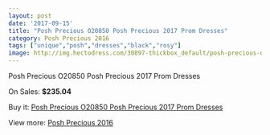 ```yaml
---
layout: post
date: '2017-09-15'
title: "Posh Precious O20850 Posh Precious 2017 Prom Dresses"
category: Posh Precious 2016
tags: ["unique","posh","dresses","black","rosy"]
image: http://img.hectodress.com/30897-thickbox_default/posh-precious-o20850-posh-precious-2012-prom-dresses.jpg
---
```

Posh Precious O20850 Posh Precious 2017 Prom Dresses

On Sales: **$235.04**
<a href="https://www.hectodress.com/posh-precious-2013/14198-posh-precious-o20850-posh-precious-2012-prom-dresses.html"><amp-img layout="responsive" width="600" height="600" src="//img.hectodress.com/30897-thickbox_default/posh-precious-o20850-posh-precious-2012-prom-dresses.jpg" alt="Posh Precious O20850 Posh Precious 2017 Prom Dresses 0" /></a>
<a href="https://www.hectodress.com/posh-precious-2013/14198-posh-precious-o20850-posh-precious-2012-prom-dresses.html"><amp-img layout="responsive" width="600" height="600" src="//img.hectodress.com/30898-thickbox_default/posh-precious-o20850-posh-precious-2012-prom-dresses.jpg" alt="Posh Precious O20850 Posh Precious 2017 Prom Dresses 1" /></a>

Buy it: [Posh Precious O20850 Posh Precious 2017 Prom Dresses](https://www.hectodress.com/posh-precious-2013/14198-posh-precious-o20850-posh-precious-2012-prom-dresses.html "Posh Precious O20850 Posh Precious 2017 Prom Dresses")

View more: [Posh Precious 2016](https://www.hectodress.com/247-posh-precious-2013 "Posh Precious 2016")